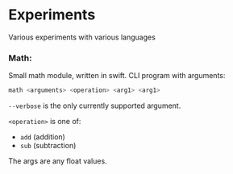 # Experiments
Various experiments with various languages

### Math:
Small math module, written in swift. CLI program with arguments:

```swift
math <arguments> <operation> <arg1> <arg1>
```

`--verbose` is the only currently supported argument.

`<operation>` is one of:
* `add` (addition)
* `sub` (subtraction)

The args are any float values.
